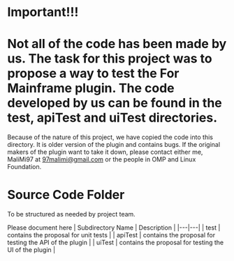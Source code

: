 # Important!!! 
# Not all of the code has been made by us. The task for this project was to propose a way to test the For Mainframe plugin. The code developed by us can be found in the test, apiTest and uiTest directories.

Because of the nature of this project, we have copied the code into this directory. It is older version of the plugin and contains bugs. If the original makers of the plugin want to take it down, please contact either me, MaliMi97 at 97malimi@gmail.com or the people in OMP and Linux Foundation.

# Source Code Folder
To be structured as needed by project team.

Please document here
| Subdirectory Name | Description |
|---|---|
| test | contains the proposal for unit tests |
| apiTest | contains the proposal for testing the API of the plugin |
| uiTest | contains the proposal for testing the UI of the plugin |

